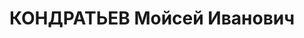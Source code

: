 ---
title: КОНДРАТЬЕВ Мойсей Иванович
description: р. 1899 р.,, с. Горєловськоє Олексіївського р-ну Сталінградської обл.,,
  росіянин,, з селян,, чл. ВКП(б),, освіта вища,, начальник Головного залізорудного
  відділу Управління металургійної промисловості НКВП СРСР. 28.11.1937 звинувачений
  у належності до а/рад. організації, розстріляний 29.11.1937 р. Реабілітований 30.04.1957
  р.
---